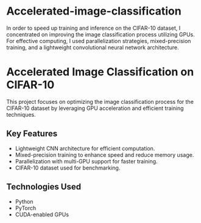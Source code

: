 # Accelerated-image-classification
In order to speed up training and inference on the CIFAR-10 dataset, I concentrated on improving the image classification process utilizing GPUs. For effective computing, I used parallelization strategies, mixed-precision training, and a lightweight convolutional neural network architecture.

# Accelerated Image Classification on CIFAR-10  

This project focuses on optimizing the image classification process for the CIFAR-10 dataset by leveraging GPU acceleration and efficient training techniques.  

## Key Features  
- Lightweight CNN architecture for efficient computation.  
- Mixed-precision training to enhance speed and reduce memory usage.  
- Parallelization with multi-GPU support for faster training.  
- CIFAR-10 dataset used for benchmarking.  

## Technologies Used  
- Python  
- PyTorch  
- CUDA-enabled GPUs  
